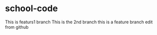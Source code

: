 # school-code

This is featurs1 branch
This is the 2nd branch
this is a feature branch
edit from github

